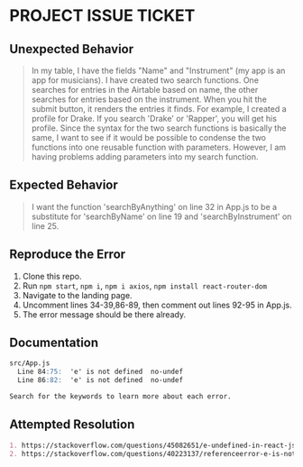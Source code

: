 # PROJECT ISSUE TICKET

## Unexpected Behavior

> In my table, I have the fields "Name" and "Instrument" (my app is an app for musicians). I have created two search functions. One searches for entries in the Airtable based on name, the other searches for entries based on the instrument. When you hit the submit button, it renders the entries it finds. For example, I created a profile for Drake. If you search 'Drake' or 'Rapper', you will get his profile. Since the syntax for the two search functions is basically the same, I want to see if it would be possible to condense the two functions into one reusable function with parameters. However, I am having problems adding parameters into my search function.

## Expected Behavior

> I want the function 'searchByAnything' on line 32 in App.js to be a substitute for 'searchByName' on line 19 and 'searchByInstrument' on line 25.

## Reproduce the Error

> 
1. Clone this repo.
2. Run `npm start`, `npm i`, `npm i axios`, `npm install react-router-dom`
3. Navigate to the landing page.
4. Uncomment lines 34-39,86-89, then comment out lines 92-95 in App.js.
5. The error message should be there already.


## Documentation


```md
src/App.js
  Line 84:75:  'e' is not defined  no-undef
  Line 86:82:  'e' is not defined  no-undef

Search for the keywords to learn more about each error.
```

## Attempted Resolution


```md
1. https://stackoverflow.com/questions/45082651/e-undefined-in-react-js-component
2. https://stackoverflow.com/questions/40223137/referenceerror-e-is-not-defined-in-react-app
```